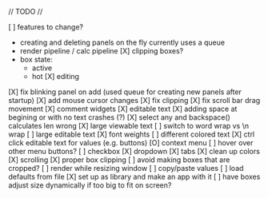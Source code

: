 // TODO //

[ ] features to change?
 - creating and deleting panels on the fly currently uses a queue
 - render pipeline / calc pipeline
 [X] clipping boxes?
 - box state:
   - active
   - hot
   [X] editing


[X] fix blinking panel on add (used queue for creating new panels after startup)
[X] add mouse cursor changes
[X] fix clipping
[X] fix scroll bar drag movement
[X] comment widgets
[X] editable text
  [X] adding space at begining or with no text crashes (?)
  [X] select any and backspace() calculates len wrong
[X] large viewable text
   [ ] switch to word wrap vs \n wrap
   [ ] large editable text
[X] font weights
[ ] different colored text
[X] ctrl click editable text for values (e.g. buttons)
[O] context menu
  [ ] hover over other menu buttons?
[ ] checkbox
[X] dropdown
[X] tabs
[X] clean up colors
[X] scrolling
[X] proper box clipping
[ ] avoid making boxes that are cropped?
[ ] render while resizing window
[ ] copy/paste values
[ ] load defaults from file
[X] set up as library and make an app with it
[ ] have boxes adjust size dynamically if too big to fit on screen?